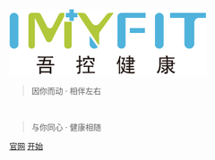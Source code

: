 <!-- _coverpage.md -->

![logo](imyfit.png)

> 因你而动 · 相伴左右
<br>

> 与你同心 · 健康相随

[官网](https://www.imyfit.com/)
[开始](#蓝牙终端协议)

